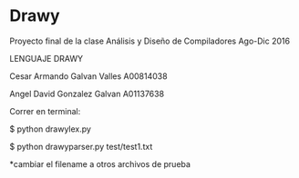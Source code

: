 # Drawy
Proyecto final de la clase Análisis y Diseño de Compiladores Ago-Dic 2016


LENGUAJE DRAWY


Cesar Armando Galvan Valles	A00814038

Angel David Gonzalez Galvan	A01137638


Correr en terminal:

$	python drawylex.py

$	python drawyparser.py test/test1.txt


*cambiar el filename a otros archivos de prueba
